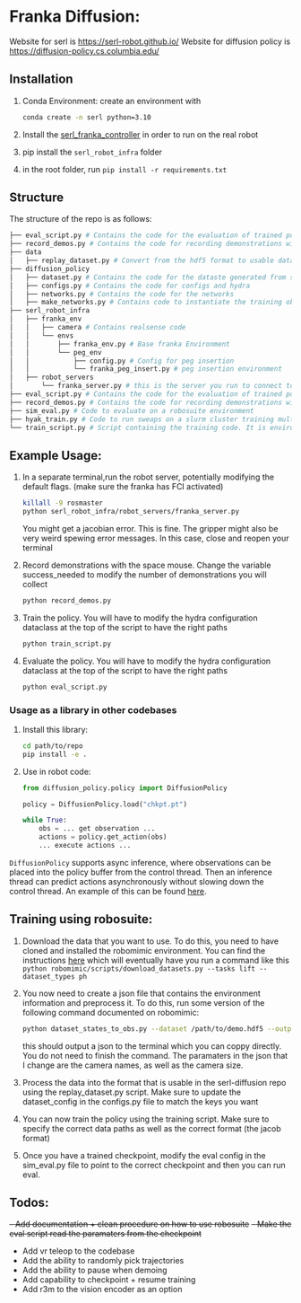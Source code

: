 # Franka Diffusion:

Website for serl is https://serl-robot.github.io/
Website for diffusion policy is https://diffusion-policy.cs.columbia.edu/

## Installation
1. Conda Environment:
    create an environment with
    ```bash
    conda create -n serl python=3.10
    ```

2.  Install the [serl_franka_controller](https://github.com/rail-berkeley/serl_franka_controller) in order to run on the real robot
3.  pip install the `serl_robot_infra` folder
4.  in the root folder, run `pip install -r requirements.txt`

## Structure
The structure of the repo is as follows:
```bash
├── eval_script.py # Contains the code for the evaluation of trained policy
├── record_demos.py # Contains the code for recording demonstrations with a space mouse
├── data
│   ├── replay_dataset.py # Convert from the hdf5 format to usable data format
├── diffusion_policy
│   ├── dataset.py # Contains the code for the dataste generated from serl demonstrations
│   ├── configs.py # Contains the code for configs and hydra
│   ├── networks.py # Contains the code for the networks
│   ├── make_networks.py # Contains code to instantiate the training objects
├── serl_robot_infra
│   ├── franka_env
│   │   ├── camera # Contains realsense code
│   │   └── envs
│   │       ├── franka_env.py # Base franka Environment
│   │       └── peg_env 
│   │           ├── config.py # Config for peg insertion 
│   │           └── franka_peg_insert.py # peg insertion environment
│   ├── robot_servers
│       └── franka_server.py # this is the server you run to connect to the robot
├── eval_script.py # Contains the code for the evaluation of trained policy in the real world
├── record_demos.py # Contains the code for recording demonstrations with a space mouse
├── sim_eval.py # Code to evaluate on a robosuite environment
├── hyak_train.py # Code to run sweaps on a slurm cluster training multiple models
└── train_script.py # Script containing the training code. It is environment-agnostic
```
## Example Usage:
1. In a separate terminal,run the robot server, potentially modifying the default flags. (make sure the franka has FCI activated)
    ```bash
    killall -9 rosmaster
    python serl_robot_infra/robot_servers/franka_server.py
    ```
    You might get a jacobian error. This is fine. The gripper might also be very weird spewing error messages. In this case, close and reopen your terminal

2. Record demonstrations with the space mouse. Change the variable success_needed to modify the number of demonstrations you will collect
    ```bash
    python record_demos.py
    ```
3. Train the policy. You will have to modify the hydra configuration dataclass at the top of the script to have the right paths
    ```bash
    python train_script.py
    ```
4. Evaluate the policy. You will have to modify the hydra configuration dataclass at the top of the script to have the right paths
    ```bash
    python eval_script.py
    ```

### Usage as a library in other codebases

1. Install this library:
    ```bash
    cd path/to/repo
    pip install -e .
    ```

2. Use in robot code:
    ```python
    from diffusion_policy.policy import DiffusionPolicy

    policy = DiffusionPolicy.load("chkpt.pt")

    while True:
        obs = ... get observation ...
        actions = policy.get_action(obs)
        ... execute actions ...
    ```

`DiffusionPolicy` supports async inference, where observations can be placed into the policy buffer from the control thread.
Then an inference thread can predict actions asynchronously without slowing down the control thread.
An example of this can be found [here](https://github.com/personalrobotics/tycho_diffusion/blob/main/src/diffusion.py).

## Training using robosuite:
1. Download the data that you want to use. To do this, you need to have cloned and installed the robomimic environment.
You can find the instructions [here](https://robomimic.github.io/docs/introduction/getting_started.html) which will eventually 
have you run a command like this `python robomimic/scripts/download_datasets.py --tasks lift --dataset_types ph`
2. You now need to create a json file that contains the environment information and preprocess it. To do this, run some version
of the following command documented on robomimic: 
   ```bash
   python dataset_states_to_obs.py --dataset /path/to/demo.hdf5 --output_name image.hdf5 --done_mode 2 --camera_names agentview robot0_eye_in_hand --camera_height 84 --camera_width 84
   ```
   this should output a json to the terminal which you can coppy directly. You do not need to finish the command. The paramaters
   in the json that I change are the camera names, as well as the camera size.
3. Process the data into the format that is usable in the serl-diffusion repo using the replay_dataset.py script. Make sure
   to update the dataset_config in the configs.py file to match the keys you want

4. You can now train the policy using the training script. Make sure to specify the correct data paths as well as the correct format
   (the jacob format)
5. Once you have a trained checkpoint, modify the eval config in the sim_eval.py file to point to the correct checkpoint
and then you can run eval.
## Todos:
~~- Add documentation + clean procedure on how to use robosuite~~
~~- Make the eval script read the paramaters from the checkpoint~~
- Add vr teleop to the codebase
- Add the ability to randomly pick trajectories
- Add the ability to pause when demoing 
- Add capability to checkpoint + resume training
- Add r3m to the vision encoder as an option
